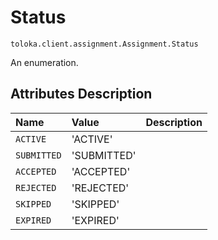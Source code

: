 # Status
`toloka.client.assignment.Assignment.Status`

An enumeration.

## Attributes Description

| Name | Value | Description |
| :------| :-----------| :----------| 
`ACTIVE`|'ACTIVE'|<p></p>
`SUBMITTED`|'SUBMITTED'|<p></p>
`ACCEPTED`|'ACCEPTED'|<p></p>
`REJECTED`|'REJECTED'|<p></p>
`SKIPPED`|'SKIPPED'|<p></p>
`EXPIRED`|'EXPIRED'|<p></p>
